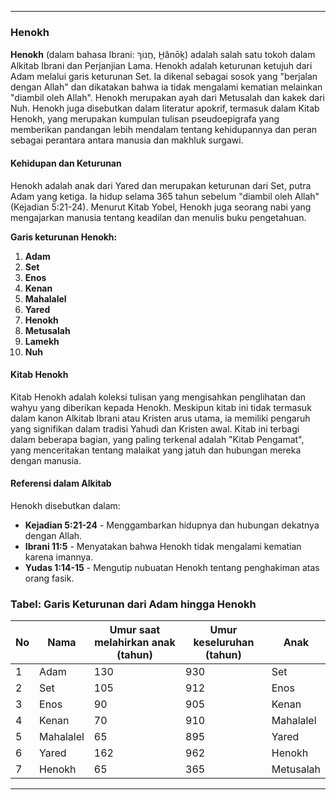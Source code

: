 ---

### **Henokh**

**Henokh** (dalam bahasa Ibrani: חֲנוֹךְ, H̱ănōḵ) adalah salah satu tokoh dalam Alkitab Ibrani dan Perjanjian Lama. Henokh adalah keturunan ketujuh dari Adam melalui garis keturunan Set. Ia dikenal sebagai sosok yang "berjalan dengan Allah" dan dikatakan bahwa ia tidak mengalami kematian melainkan "diambil oleh Allah". Henokh merupakan ayah dari Metusalah dan kakek dari Nuh. Henokh juga disebutkan dalam literatur apokrif, termasuk dalam Kitab Henokh, yang merupakan kumpulan tulisan pseudoepigrafa yang memberikan pandangan lebih mendalam tentang kehidupannya dan peran sebagai perantara antara manusia dan makhluk surgawi.

#### **Kehidupan dan Keturunan**
Henokh adalah anak dari Yared dan merupakan keturunan dari Set, putra Adam yang ketiga. Ia hidup selama 365 tahun sebelum "diambil oleh Allah" (Kejadian 5:21-24). Menurut Kitab Yobel, Henokh juga seorang nabi yang mengajarkan manusia tentang keadilan dan menulis buku pengetahuan.

**Garis keturunan Henokh:**
1. **Adam**
2. **Set**
3. **Enos**
4. **Kenan**
5. **Mahalalel**
6. **Yared**
7. **Henokh**
8. **Metusalah**
9. **Lamekh**
10. **Nuh**

#### **Kitab Henokh**
Kitab Henokh adalah koleksi tulisan yang mengisahkan penglihatan dan wahyu yang diberikan kepada Henokh. Meskipun kitab ini tidak termasuk dalam kanon Alkitab Ibrani atau Kristen arus utama, ia memiliki pengaruh yang signifikan dalam tradisi Yahudi dan Kristen awal. Kitab ini terbagi dalam beberapa bagian, yang paling terkenal adalah "Kitab Pengamat", yang menceritakan tentang malaikat yang jatuh dan hubungan mereka dengan manusia.

#### **Referensi dalam Alkitab**
Henokh disebutkan dalam:
- **Kejadian 5:21-24** - Menggambarkan hidupnya dan hubungan dekatnya dengan Allah.
- **Ibrani 11:5** - Menyatakan bahwa Henokh tidak mengalami kematian karena imannya.
- **Yudas 1:14-15** - Mengutip nubuatan Henokh tentang penghakiman atas orang fasik.

### **Tabel: Garis Keturunan dari Adam hingga Henokh**

| No  | Nama       | Umur saat melahirkan anak (tahun) | Umur keseluruhan (tahun) | Anak     |
|-----|------------|----------------------------------|--------------------------|----------|
| 1   | Adam       | 130                              | 930                      | Set      |
| 2   | Set        | 105                              | 912                      | Enos     |
| 3   | Enos       | 90                               | 905                      | Kenan    |
| 4   | Kenan      | 70                               | 910                      | Mahalalel|
| 5   | Mahalalel  | 65                               | 895                      | Yared    |
| 6   | Yared      | 162                              | 962                      | Henokh   |
| 7   | Henokh     | 65                               | 365                      | Metusalah|

---